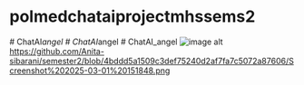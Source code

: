 # polmedchataiprojectmhssems2
#   C h a t A I _ a n g e l 
 
 #   C h a t A I _ a n g e l 
 
 #   C h a t A I _ a n g e l 
 
 ![image alt](image_url)https://github.com/Anita-sibarani/semester2/blob/4bddd5a1509c3def75240d2af7fa7c5072a87606/Screenshot%202025-03-01%20151848.png
